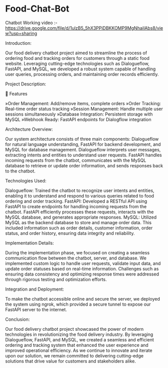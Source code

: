 ﻿# Food-Chat-Bot


Chatbot Working video :-https://drive.google.com/file/d/1ulzB5_5hX3PPiDBKKOMP9MgNhaiIAbs8/view?usp=sharing


Introduction:

Our food delivery chatbot project aimed to streamline the process of ordering food and tracking orders for customers through a static food website. Leveraging cutting-edge technologies such as Dialogueflow, FastAPI, and MySQL, we developed a robust system capable of handling user queries, processing orders, and maintaining order records efficiently.

Project Description:


🚀 Features

»Order Management: Add/remove items, complete orders
»Order Tracking: Real-time order status tracking
»Session Management: Handle multiple user sessions simultaneously
»Database Integration: Persistent storage with MySQL
»Webhook Ready: FastAPI endpoints for Dialogflow integration

Architecture Overview:


Our system architecture consists of three main components: Dialogueflow for natural language understanding, FastAPI for backend development, and MySQL for database management. Dialogueflow interprets user messages, extracting intents and entities to understand user requests. FastAPI handles incoming requests from the chatbot, communicates with the MySQL database to retrieve or update order information, and sends responses back to the chatbot.


Technologies Used:


Dialogueflow: Trained the chatbot to recognize user intents and entities, enabling it to understand and respond to various queries related to food ordering and order tracking.
FastAPI: Developed a RESTful API using FastAPI to create endpoints for handling incoming requests from the chatbot. FastAPI efficiently processes these requests, interacts with the MySQL database, and generates appropriate responses.
MySQL: Utilized MySQL as the backend database to store and manage order data. This included information such as order details, customer information, order status, and order history, ensuring data integrity and reliability.


Implementation Details:


During the implementation phase, we focused on creating a seamless communication flow between the chatbot, server, and database. We implemented custom logic to handle user requests, validate input data, and update order statuses based on real-time information. Challenges such as ensuring data consistency and optimizing response times were addressed through rigorous testing and optimization efforts.


Integration and Deployment:


To make the chatbot accessible online and secure the server, we deployed the system using ngrok, which provided a secure tunnel to expose our FastAPI server to the internet.


Conclusion:


Our food delivery chatbot project showcased the power of modern technologies in revolutionizing the food delivery industry. By leveraging Dialogueflow, FastAPI, and MySQL, we created a seamless and efficient ordering and tracking system that enhanced the user experience and improved operational efficiency. As we continue to innovate and iterate upon our solution, we remain committed to delivering cutting-edge solutions that drive value for customers and stakeholders alike.

